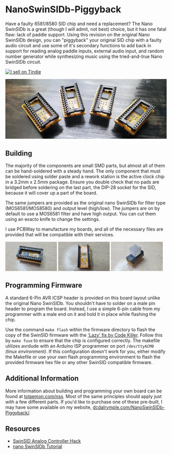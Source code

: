 # NanoSwinSIDb-Piggyback

Have a faulty 6581/8580 SID chip and need a replacement? The Nano SwinSIDb is a great (though I will admit, not best) choice, but it has one fatal flaw: lack of paddle support. Using this revision on the original Nano SwinSIDb design, you can "piggyback" your original SID chip with a faulty audio circuit and use some of it's secondary functions to add back in support for reading analog paddle inputs, external audio input, and random number generator while synthesizing music using the tried-and-true Nano SwinSIDb circuit.

<a href="https://www.tindie.com/products/relic/nanoswinsidb-piggyback/?ref=offsite_badges&utm_source=sellers_dcdalrymple&utm_medium=badges&utm_campaign=badge_small"><img src="https://d2ss6ovg47m0r5.cloudfront.net/badges/tindie-smalls.png" alt="I sell on Tindie" width="200" height="55"></a>

![Group of Nano SwinSIDb Piggybacks](/images/group.jpg)

## Building
The majority of the components are small SMD parts, but almost all of them can be hand-soldered with a steady hand. The only component that must be soldered using solder paste and a rework station is the active clock chip in a 3.2mm x 2.5mm package. Ensure you double check that no pads are bridged before soldering on the last part, the DIP-28 socket for the SID, because it will cover up a part of the board.

The same jumpers are provided as the original nano SwinSIDb for filter type (MOS6581/MOS8580) and output level (high/low). The jumpers are on by default to use a MOS6581 filter and have high output. You can cut them using an exacto knife to change the settings.

I use PCBWay to manufacture my boards, and all of the necessary files are provided that will be compatible with their services.

<p float="left">
<img src="/images/top.jpg" width="32%" alt="Top of Nano SwinSIDb Piggyback" />
<img src="/images/bottom.jpg" width="32%" alt="Bottom of Nano SwinSIDb Piggyback" />
<img src="/images/sid.jpg" width="32%" alt="Nano SwinSIDb Piggyback with MOS6581 on Top" />
</p>

## Programming Firmware
A standard 6-Pin AVR ICSP header is provided on this board layout unlike the original Nano SwinSIDb. You shouldn't have to solder on a male pin header to program the board. Instead, I use a simple 6-pin cable from my programmer with a male end on it and hold it in place while flashing the chip.

Use the command `make flash` within the firmware directory to flash the copy of the SwinSID firmware with the ['Lazy' fix by Code Killer](http://www.forum64.de/index.php?thread/56605-nano-swinsid-upgrades-paddles-etc/&pageNo=2). Follow this by `make fuse` to ensure that the chip is configured correctly. The makefile utilizes avrdude with an Arduino ISP programmer on port `/dev/ttyACM0` _(linux environment)_. If this configuration doesn't work for you, either modify the Makefile or use your own flash programming environment to flash the provided firmware hex file or any other SwinSID compatible firmware.

## Additional Information
More information about building and programming your own board can be found at [tolaemon.com/nss](http://www.tolaemon.com/nss/). Most of the same principles should apply just with a few different parts. If you'd like to purchase one of these pre-built, I may have some available on my website, [dcdalrymple.com/NanoSwinSIDb-Piggyback/](https://dcdalrymple.com/NanoSwinSIDb-Piggyback/).

## Resources
- [SwinSID Analog Controller Hack](https://ilesj.wordpress.com/2014/07/24/swinsid-analog-controller-hack/)
- [nano SwinSIDb Tutorial](http://www.tolaemon.com/nss/)

